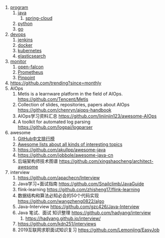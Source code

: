 
1. [program](./program)
    1. [java](./program/01.java)
        1. [spring-cloud](./program/01.java/04.spring-cloud)
    2. [python](./program/02.python)
    3. [go](./program/03.Go)
2. [devops](./devops)
    1. [jenkins](./devops/02.jenkins)
    2. [docker](./devops/05.docker)
    3. [kubernetes](./devops/06.kubernetes)
    4. [elasticsearch](./devops/07.elasticsearch)
3. [monitor](./monitor)
    1. [open-falcon](./monitor/01.open-falcon)
    2. [Prometheus](./monitor/02.Prometheus)
    3. [Pinpoint](./monitor/03.Pinpoint)
4. https://github.com/trending?since=monthly
5. AIOps
    1. Metis is a learnware platform in the field of AIOps. https://github.com/Tencent/Metis
    2. Collection of slides, repositories, papers about AIOps https://github.com/chenryn/aiops-handbook
    3. AIOps学习资料汇总 https://github.com/linjinjin123/awesome-AIOps
    4. A toolkit for automated log parsing https://github.com/logpai/logparser
6. awesome
    1. [GitHub中文排行榜](https://github.com/kon9chunkit/GitHub-Chinese-Top-Charts)
    2. [Awesome lists about all kinds of interesting topics](https://github.com/sindresorhus/awesome/)
    3. https://github.com/akullpp/awesome-java
    4. https://github.com/jobbole/awesome-java-cn
    5. 后端架构师技术图谱 https://github.com/xingshaocheng/architect-awesome
7. interview
    1. https://github.com/apachecn/Interview
    2. Java学习+面试指南 https://github.com/Snailclimb/JavaGuide
    3. flink-learning https://github.com/zhisheng17/flink-learning
    4. 数据结构和算法必知必会的50个代码实现 https://github.com/wangzheng0822/algo
    5. Java-Interview https://github.com/gzc426/Java-Interview
    6. Java 笔试、面试 知识整理 https://github.com/hadyang/interview
        1. https://hadyang.github.io/interview/
    7. https://github.com/kdn251/interviews
    8. 2019互联网求职面试知识复习 https://github.com/Lemonjing/EasyJob
